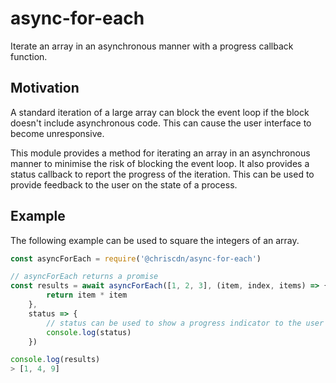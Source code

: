 # async-for-each

Iterate an array in an asynchronous manner with a progress callback function.

## Motivation

A standard iteration of a large array can block the event loop if the block doesn't include asynchronous code.  This can cause the user interface to become unresponsive.

This module provides a method for iterating an array in an asynchronous manner to minimise the risk of blocking the event loop.  It also provides a status callback to report the progress of the iteration.  This can be used to provide feedback to the user on the state of a process.

## Example

The following example can be used to square the integers of an array.

```js
const asyncForEach = require('@chriscdn/async-for-each')

// asyncForEach returns a promise
const results = await asyncForEach([1, 2, 3], (item, index, items) => {
		return item * item
	},
	status => {
		// status can be used to show a progress indicator to the user
		console.log(status)
	})

console.log(results)
> [1, 4, 9]
```